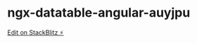 # ngx-datatable-angular-auyjpu

[Edit on StackBlitz ⚡️](https://stackblitz.com/edit/ngx-datatable-angular-auyjpu)